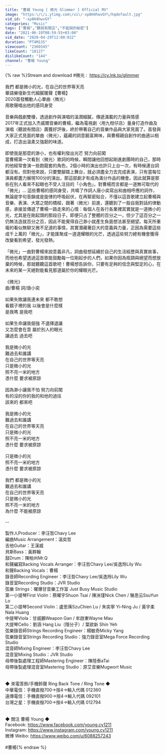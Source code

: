 ```yaml
---
title: "曹楊 Young [ 微光 Glimmer ] Official MV"
image: "https:\/\/i.ytimg.com\/vi\/-xp8H4hwvGY\/hqdefault.jpg"
vid_id: "-xp8H4hwvGY"
categories: "Music"
tags: ["曹楊","聽說有間店","不能說的秘密"]
date: "2021-06-19T08:59:55+03:00"
vid_date: "2020-04-29T12:00:02Z"
duration: "PT4M13S"
viewcount: "2360345"
likeCount: "10127"
dislikeCount: "144"
channel: "曹楊 Young"
---
```

{% raw %}Stream and download‭ ‬‭#‬微光‭ ‬‭:‬‭ ‬ <a rel="nofollow" target="blank" href="https://cy.lnk.to/glimmer">https://cy.lnk.to/glimmer</a><br /><br />我們‭ ‬都是微小的光，在自己的世界等天亮<br />華語樂壇新生代細膩暖聲【曹楊】<br />2020首發觸動人心單曲〈微光〉<br />用歌聲唱出他的感同身受<br /><br />音樂與戲劇雙棲，透過創作與演唱的溫潤細膩，傳遞滿載的力量與情感<br />2017年正式加入杰威爾音樂的曹楊，繼為電視劇〈用九柑仔店〉量身打造作曲及演唱〈聽說有間店〉廣獲好評後，終於帶著自己的音樂作品與大家見面了。首發與大家正式見面的單曲〈微光〉，蘊藏的詞意饒富興味，與曹楊親自創作的曲適以相成，打造出溫柔又強韌的味道。<br /><br />即使我是那麼的渺小，也有權利發出光芒 努力向前闖<br />當曹楊第一次看到〈微光〉歌詞的時候，瞬間讓他回想起剛進劇團時的自己，那時的他經常會演一些跑龍套的角色，2個小時的演出也許只上台一次，有時候連台詞都沒有。但對他來說，只要雙腳踏上舞台，就必須盡全力去完成表演，只有當每位演員都盡力展現100分的演出，那這部劇才有成為滿分作品的機會。因此就算是那些在別人看來不起眼也不受人注目的「小角色」，對曹楊而言都是一道無可取代的「微光」... 這些曹楊的感同身受，共鳴了作詞人唐小奕寫出和曲相呼應的詞作，無論是字句音韻或是旋律的呼吸起伏，在再緊密貼合，不僅以這首歌建立起曹楊與音樂、表演、大眾之間的橋樑，跟著〈微光〉前進，還聽到了一股自我對話的律動感，承接並傳遞了曹楊一路走來的心情：每個人在各行各業裡其實就是一道微小的光，尤其是在剛起頭的那段日子，即便只占了整體的百分之一，但少了這百分之一仍無法造就百分之百，因此不能覺得自己渺小就產生負面想法甚至絕望。每天所重複的看似無聊又微不足道的事情，其實潛藏著巨大的意義與力量，正因為需要這些成千上萬的「微光」，才能匯聚成一道道耀眼的光芒，透過這些努力總有機會獲得改變看到希望，發光發熱。<br /><br />「微光」一曲對曹楊來說意義非凡，詞曲發想延續於自己的生活經歷與真實故事，而他也希望透過這首歌能鼓勵每一位剛起步的人們，如果你因為瓶頸與絕望而想放棄的時候，那就聽聽這首歌吧！曹楊想告訴你，只要有足夠的信念與堅定的心，在未來的某一天絕對能看見那道屬於你的耀眼光芒。<br /><br />《微光》<br />曲/曹楊    詞/唐小奕<br /><br />如果失敗讓我連未來 都不敢想<br />看鏡子裡的我 以後會是什麼樣<br />是我嗎  是我吧<br /><br />如果生命讓我倔強 不選擇退讓<br />又怎麼會在意 屬於別人的眼光<br />讓過去  過去吧<br /><br />我是微小的光<br />難過去和誰講<br />在自己的世界等天亮<br />只是微小的光<br />照不亮一米的地方<br />憑什麼  要求被原諒<br /><br />因為渺小讓我不怕 努力向前闖<br />有的沒的你的我的和他的過往<br />該來的  都來吧<br /><br />我是微小的光<br />難過去和誰講<br />在自己的世界等天亮<br />只是微小的光<br />照不亮一米的地方<br />憑什麼  要求被原諒<br /><br />只是微小的光<br />照不亮一米的地方<br />憑什麼  要求被原諒<br /><br />我們  都是微小的光<br />難過去和誰講<br />在自己的世界等天亮<br />只是微小的光<br />照不亮一米的地方<br />為什麼  不能被原諒<br /><br />--<br /><br />製作人Producer：李汪哲Chavy Lee<br />編曲Music Arrangement：溫奕哲<br />吉他Guitar：王漢威<br />貝斯Bass：黃群翰<br />鼓Drum：陳柏州Mr.Q<br />和聲編寫Backing Vocals Arranger：李汪哲Chavy Lee‭/‬吳逸玲Lily Wu<br />和聲Backing Vocals：曹楊<br />錄音師Recording Engineer：李汪哲Chavy Lee‭/‬吳逸玲Lily Wu<br />錄音室Recording Studio：JVR Studio<br />弦樂 Strings：曜爆甘音樂工作室 Just Busy Music Studio<br />第一小提琴First Violin：蔡曜宇Shuon Tsai‭ /‬ 陳泱瑾Nick Chen‭ /‬ 駱思云SsuYun Lo<br />第二小提琴Second Violin：盧思蒨SzuChien‭ ‬Lu‭ /‬ 朱奕寧 Yi-Ning Ju‭ /‬ 黃宇柔Nala Huang<br />中提琴Viola：甘威鵬Weapon Gan‭ /‬ 牟啟東Wayne Mau<br />大提琴Cello：劉涵 Hang Liu（隱分子）‭/‬ 葉欲新 Shin Yeh<br />弦樂錄音師Strings Recording Engineer：楊敏奇Micky Yang<br />弦樂錄音室Strings Recording Studio：強力錄音室Mega Force Recording Studio<br />混音師Mixing Engineer：李汪哲Chavy Lee<br />混音室Mixing Studio：JVR Studio<br />母帶後製處理工程師Mastering Engineer：陳陸泰aTai<br />母帶後製處理混音室Mastering Studio：原艾音樂Mugwort Music<br /><br /><br />◆‭ 來電答鈴‭/‬手機鈴聲‭ ‬Ring Back Tone‭ / ‬Ring Tone‭ ‬◆‭ ‬<br />中華電信：手機直撥700→按4→輸入代碼‭ ‬012360<br />遠傳電信：手機直撥900→按4→輸入代碼‭ ‬092101<br />台灣之星：手機直撥700→按4→輸入代碼 012794<br /><br /><br />◆‭ ‬關注‭ ‬曹楊‭ ‬Young‭ ‬◆‭ ‬<br />Facebook: <a rel="nofollow" target="blank" href="https://www.facebook.com/young.cy1211">https://www.facebook.com/young.cy1211</a><br />Instagram: <a rel="nofollow" target="blank" href="https://www.instagram.com/young.cy1211">https://www.instagram.com/young.cy1211</a><br />微博 Weibo: <a rel="nofollow" target="blank" href="https://www.weibo.com/u/6088257243">https://www.weibo.com/u/6088257243</a><br /><br />#曹楊{% endraw %}
